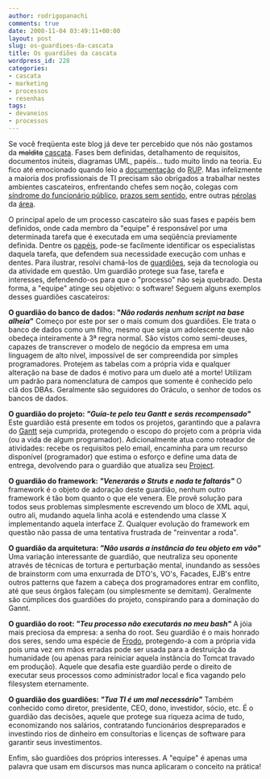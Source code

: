 ```yaml
---
author: rodrigopanachi
comments: true
date: 2008-11-04 03:49:11+00:00
layout: post
slug: os-guardioes-da-cascata
title: Os guardiões da cascata
wordpress_id: 228
categories:
- cascata
- marketing
- processos
- resenhas
tags:
- devaneios
- processos
---
```


Se você freqüenta este blog já deve ter percebido que nós não gostamos da ~~maldita~~ [cascata](http://pt.wikipedia.org/wiki/Modelo_em_cascata). Fases bem definidas, detalhamento de requisitos, documentos inúteis, diagramas UML, papéis... tudo muito lindo na teoria. Eu fico até emocionado quando leio a [documentação](http://www.wthreex.com/rup/) do [RUP](http://pt.wikipedia.org/wiki/Rational_Unified_Process). Mas infelizmente a maioria dos profissionais de TI precisam são obrigados a trabalhar nestes ambientes cascateiros, enfrentando chefes sem noção, colegas com [síndrome do funcionário público](http://www.novacorja.org/), [prazos sem sentido](http://desciclopedia.org/wiki/POG#Prazos_de_um_projeto_POG), entre outras [pérolas](http://1up4dev.org/2008/09/contos-do-programador-pragmatico/) da [área](http://1up4dev.org/2008/10/a-perpetuacao-da-especie/).

O principal apelo de um processo cascateiro são suas fases e papéis bem definidos, onde cada membro da "equipe" é responsável por uma determinada tarefa que é executada em uma seqüência previamente definida. Dentre os [papéis](http://www.wthreex.com/rup/process/workers/ovu_works.htm), pode-se facilmente identificar os especialistas daquela tarefa, que defendem sua necessidade execução com unhas e dentes. Para ilustrar, resolvi chamá-los de [guardiões](http://pt.wikipedia.org/wiki/Guardi%C3%B5es_do_Universo), seja da tecnologia ou da atividade em questão. Um guardião protege sua fase, tarefa e interesses, defendendo-os para que o "processo" não seja quebrado. Desta forma, <sarcasmo> a "equipe" atinge seu objetivo: o software! </sarcasmo> Seguem alguns exemplos desses guardiões cascateiros:

**O guardião do banco de dados: "_Não rodarás nenhum script na base alheia_"**
Começo por este por ser o mais comum dos guardiões. Ele trata o banco de dados como um filho, mesmo que seja um adolescente que não obedeça inteiramente à 3ª regra normal. São vistos como semi-deuses, capazes de transcrever o modelo de negócio da empresa em uma linguagem de alto nível, impossível de ser compreendida por simples programadores. Protejem as tabelas com a própria vida e qualquer alteração na base de dados é motivo para um duelo até a morte! Utilizam um padrão para nomenclatura de campos que somente é conhecido pelo clã dos DBAs. Geralmente são seguidores do Oráculo, o senhor de todos os bancos de dados.

**O guardião do projeto: _"Guia-te pelo teu Gantt e serás recompensado"_**
Este guardião está presente em todos os projetos, garantindo que a palavra do [Gantt](http://pt.wikipedia.org/wiki/Diagrama_de_Gantt) seja cumprida, protegendo o escopo do projeto com a própria vida (ou a vida de algum programador). Adicionalmente atua como roteador de atividades: recebe os requisitos pelo email, encaminha para um recurso disponível (programador) que estima o esforço e define uma data de entrega, devolvendo para o guardião que atualiza seu [Project](http://blog.aspercom.com.br/2007/11/15/ganttchartnaofunciona/).

**O guardião do framework: _"Venerarás o Struts e nada te faltarás"_**
O framework é o objeto de adoração deste guardião, nenhum outro framework é tão bom quanto o que ele venera. Ele provê solução para todos seus problemas simplesmente escrevendo um bloco de XML aqui, outro ali, mudando aquela linha acolá e estendendo uma classe X implementando aquela interface Z. Qualquer evolução do framework em questão não passa de uma tentativa frustrada de "reinventar a roda".

**O guardião da arquitetura: _"Não usarás a instância do teu objeto em vão"_**
Uma variação interessante de guardião, que neutraliza seu oponente através de técnicas de tortura e perturbação mental, inundando as sessões de brainstorm com uma enxurrada de DTO's, VO's, Facades, EJB's entre outros patterns que fazem a cabeça dos programadores entrar em conflito, até que seus órgãos faleçam (ou simplesmente se demitam). Geralmente são cúmplices dos guardiões do projeto, conspirando para a dominação do Gannt.

**O guardião do root: _"Teu processo não executarás no meu bash"_**
A jóia mais preciosa da empresa: a senha do root. Seu guardião é o mais honrado dos seres, sendo uma espécie de [Frodo](http://pt.wikipedia.org/wiki/O_Senhor_dos_An%C3%A9is), protegendo-a com a própria vida pois uma vez em mãos erradas pode ser usada para a destruição da humanidade (ou apenas para reiniciar aquela instância do Tomcat travado em produção). Aquele que desafia este guardião perde o direito de executar seus processos como administrador local e fica vagando pelo filesystem eternamente.

**O guardião dos guardiões: _"Tua TI é um mal necessário"_**
Também conhecido como diretor, presidente, CEO, dono, investidor, sócio, etc. É o guardião das decisões, aquele que protege sua riqueza acima de tudo, economizando nos salários, contratando funcionários despreparados e investindo rios de dinheiro em consultorias e licenças de software para garantir seus investimentos.

Enfim, são guardiões dos próprios interesses. A "equipe" é apenas uma palavra que usam em discursos mas nunca aplicaram o conceito na prática!
